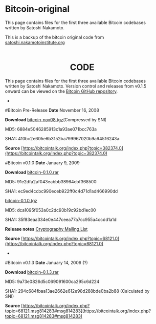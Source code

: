 # Bitcoin-original
This page contains files for the first three available Bitcoin codebases written by Satoshi Nakamoto. 

This is a backup of the bitcoin original code from [satoshi.nakamotoinstitute.org](http://satoshi.nakamotoinstitute.org/code/)
<br></br>
# <center>CODE</center>
This page contains files for the first three available Bitcoin codebases written by Satoshi Nakamoto. Version control and releases from v0.1.5 onward can be viewed on the [Bitcoin GitHub repository](https://github.com/bitcoin/bitcoin/releases).

-
#Bitcoin Pre-Release
**Date** November 16, 2008

**Download**  [bitcoin-nov08.tgz](https://s3.amazonaws.com/nakamotoinstitute/code/bitcoin-nov08.tgz)(Compressed by SNI)

MD5: 6884e5046285913c1a93ae071bcc763a

SHA1: 410bc2e605e6b3152ba799967020b9a64516243a

**Source** [https://bitcointalk.org/index.php?topic=382374.0](https://bitcointalk.org/index.php?topic=382374.0)

#Bitcoin v0.1.0
**Date** January 9, 2009

**Download** [bitcoin-0.1.0.rar](https://s3.amazonaws.com/nakamotoinstitute/code/bitcoin-0.1.0.rar)

MD5: 91e2dfa2af043eabbb38964cbf368500

SHA1: ec9ed4ccbc990eceb922ff0c4d71d1ad466990dd

[bitcoin-0.1.0.tgz](https://s3.amazonaws.com/nakamotoinstitute/code/bitcoin-0.1.0.tgz)

MD5: dca1095f053a0c2dc90b19c92bd1ec00
 
SHA1: 35f83eaa334e0e447ceea77a7cc955a4ccdd1a1d

**Release notes** [Cryptography Mailing List](http://satoshi.nakamotoinstitute.org/emails/cryptography/16/)

**Source** [https://bitcointalk.org/index.php?topic=68121.0](https://bitcointalk.org/index.php?topic=68121.0)

-
#Bitcoin v0.1.3
**Date** January 14, 2009 (?)

**Download** [bitcoin-0.1.3.rar](https://s3.amazonaws.com/nakamotoinstitute/code/bitcoin-0.1.3.rar)

MD5: 9a73e0826d5c069091600ca295c6d224

SHA1: 294c684fbaa13ae2662e612e98d288bde0ba2b88 (Calculated by SNI)

**Source** [https://bitcointalk.org/index.php?topic=68121.msg814283#msg814283](https://bitcointalk.org/index.php?topic=68121.msg814283#msg814283)
